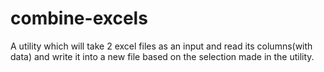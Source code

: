 # combine-excels

A utility which will take 2 excel files as an input and read its columns(with data) and write it into a new file based on the selection made in the utility.
